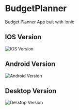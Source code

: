 # BudgetPlanner
Budget Planner App buit with Ionic
 
## IOS Version
![IOS Version](https://github.com/user-attachments/assets/2003752e-6d4e-44e9-9f83-ef1678bedc4b)

## Android Version
![Android Version](https://github.com/user-attachments/assets/ce9bd787-6423-4eea-babe-05156a790a56)

## Desktop Version
![Desktop Version](https://github.com/user-attachments/assets/e40d966c-b7d8-4f61-bc35-0af423ffe8c5)
